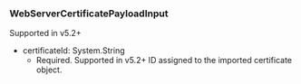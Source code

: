 ### WebServerCertificatePayloadInput
Supported in v5.2+

- certificateId: System.String
  - Required. Supported in v5.2+
      ID assigned to the imported certificate object.

